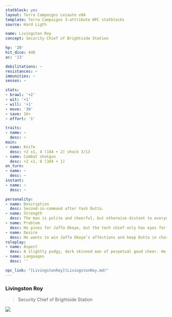 ```yaml
---
statblock: yes
layout: Terra Campaigns Leiaute v04
template: Terra Campaigns 3-attribute NPC statblocks
source: Hard Ligth

name: Livingston Roy
concept: Security Chief of Brightside Station

hp: '20'
hit_dice: 4d8
ac: '13'

debilitations: ~
resistances: ~
immunities: ~
senses: ~

stats:
- brawl: '+2'
- wit: '+1'
- will: '+1'
- move: '30'
- save: 16+
- effort: '1'

traits:
- name: ~
  desc: ~
main:
- name: Knife
  desc: +2 x1, 4 (1d4 + 2) shock 3/13
- name: Combat shotgun
  desc: +2 x1, 8 (3d4 + 1)
on_turn:
- name: ~
  desc: ~
instant:
- name: ~
  desc: ~

personality:
- name: Description
  desc: Second-in-command after Yash Dutta.
- name: Strength
  desc: The man is polite and cheerful, but otherwise distant to everyone else but his good friend Yash Dutta.
- name: Problem
  desc: He pines for Jaffa Okoye, but the tech chief only has eyes for Randall Bellows.
- name: Desire
  desc: He wants to win Jaffa Okoye’s affections and keep Dutta in charge of Brightside Station.
roleplay:
- name: Aspect
  desc: A slightly pudgy, dark skinned man of perpetual good cheer. He’s always toying idly with a knife.
- name: Languages
  desc: ''

npc_link: "[LivingstonRoy](LivingstonRoy.md)"  
---
```

### Livingston Roy

> Security Chief of Brightside Station

![](https://i.imgur.com/xMXC8Lz.png)
